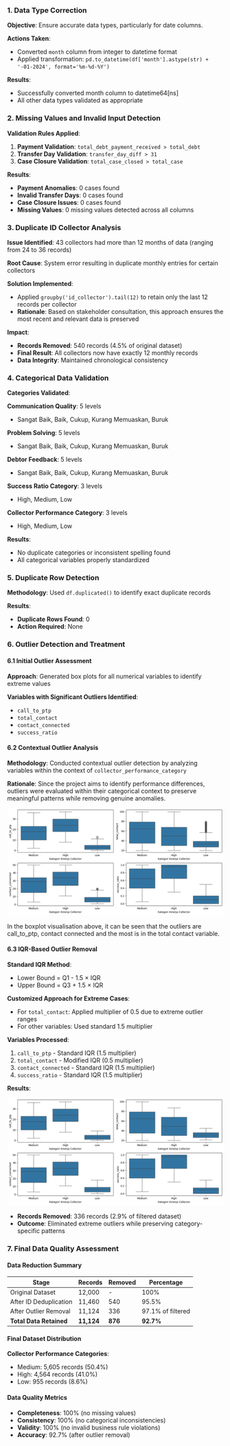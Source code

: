 ### 1. Data Type Correction

**Objective**: Ensure accurate data types, particularly for date columns.

**Actions Taken**:

- Converted `month` column from integer to datetime format
- Applied transformation: `pd.to_datetime(df['month'].astype(str) + '-01-2024', format='%m-%d-%Y')`

**Results**:

- Successfully converted month column to datetime64[ns]
- All other data types validated as appropriate

### 2. Missing Values and Invalid Input Detection

**Validation Rules Applied**:

1. **Payment Validation**: `total_debt_payment_received > total_debt`
2. **Transfer Day Validation**: `transfer_day_diff > 31`
3. **Case Closure Validation**: `total_case_closed > total_case`

**Results**:

- **Payment Anomalies**: 0 cases found
- **Invalid Transfer Days**: 0 cases found
- **Case Closure Issues**: 0 cases found
- **Missing Values**: 0 missing values detected across all columns

### 3. Duplicate ID Collector Analysis

**Issue Identified**: 43 collectors had more than 12 months of data (ranging from 24 to 36 records)

**Root Cause**: System error resulting in duplicate monthly entries for certain collectors

**Solution Implemented**:

- Applied `groupby('id_collector').tail(12)` to retain only the last 12 records per collector
- **Rationale**: Based on stakeholder consultation, this approach ensures the most recent and relevant data is preserved

**Impact**:

- **Records Removed**: 540 records (4.5% of original dataset)
- **Final Result**: All collectors now have exactly 12 monthly records
- **Data Integrity**: Maintained chronological consistency

### 4. Categorical Data Validation

**Categories Validated**:

**Communication Quality**: 5 levels

- Sangat Baik, Baik, Cukup, Kurang Memuaskan, Buruk

**Problem Solving**: 5 levels

- Sangat Baik, Baik, Cukup, Kurang Memuaskan, Buruk

**Debtor Feedback**: 5 levels

- Sangat Baik, Baik, Cukup, Kurang Memuaskan, Buruk

**Success Ratio Category**: 3 levels

- High, Medium, Low

**Collector Performance Category**: 3 levels

- High, Medium, Low

**Results**:

- No duplicate categories or inconsistent spelling found
- All categorical variables properly standardized

### 5. Duplicate Row Detection

**Methodology**: Used `df.duplicated()` to identify exact duplicate records

**Results**:

- **Duplicate Rows Found**: 0
- **Action Required**: None

### 6. Outlier Detection and Treatment

#### 6.1 Initial Outlier Assessment

**Approach**: Generated box plots for all numerical variables to identify extreme values

**Variables with Significant Outliers Identified**:

- `call_to_ptp`
- `total_contact`
- `contact_connected`
- `success_ratio`

#### 6.2 Contextual Outlier Analysis

**Methodology**: Conducted contextual outlier detection by analyzing variables within the context of `collector_performance_category`

**Rationale**: Since the project aims to identify performance differences, outliers were evaluated within their categorical context to preserve meaningful patterns while removing genuine anomalies.

![image alt](https://github.com/najeep24/debt-collector-performance-analysis/blob/7e2394fca9f54d3ee7f5a74d554476b1579be82f/data/before-contextual-outlier.png)

In the boxplot visualisation above, it can be seen that the outliers are call_to_ptp, contact connected and the most is in the total contact variable. 

#### 6.3 IQR-Based Outlier Removal

**Standard IQR Method**:

- Lower Bound = Q1 - 1.5 × IQR
- Upper Bound = Q3 + 1.5 × IQR

**Customized Approach for Extreme Cases**:

- For `total_contact`: Applied multiplier of 0.5 due to extreme outlier ranges
- For other variables: Used standard 1.5 multiplier

**Variables Processed**:

1. `call_to_ptp` - Standard IQR (1.5 multiplier)
2. `total_contact` - Modified IQR (0.5 multiplier)
3. `contact_connected` - Standard IQR (1.5 multiplier)
4. `success_ratio` - Standard IQR (1.5 multiplier)

**Results**:

![image alt](https://github.com/najeep24/debt-collector-performance-analysis/blob/7e2394fca9f54d3ee7f5a74d554476b1579be82f/data/after-contextual-outlier.png
)

- **Records Removed**: 336 records (2.9% of filtered dataset)
- **Outcome**: Eliminated extreme outliers while preserving category-specific patterns

### 7. Final Data Quality Assessment

#### Data Reduction Summary

|Stage|Records|Removed|Percentage|
|---|---|---|---|
|Original Dataset|12,000|-|100%|
|After ID Deduplication|11,460|540|95.5%|
|After Outlier Removal|11,124|336|97.1% of filtered|
|**Total Data Retained**|**11,124**|**876**|**92.7%**|

#### Final Dataset Distribution

**Collector Performance Categories**:

- Medium: 5,605 records (50.4%)
- High: 4,564 records (41.0%)
- Low: 955 records (8.6%)

#### Data Quality Metrics

- **Completeness**: 100% (no missing values)
- **Consistency**: 100% (no categorical inconsistencies)
- **Validity**: 100% (no invalid business rule violations)
- **Accuracy**: 92.7% (after outlier removal)
